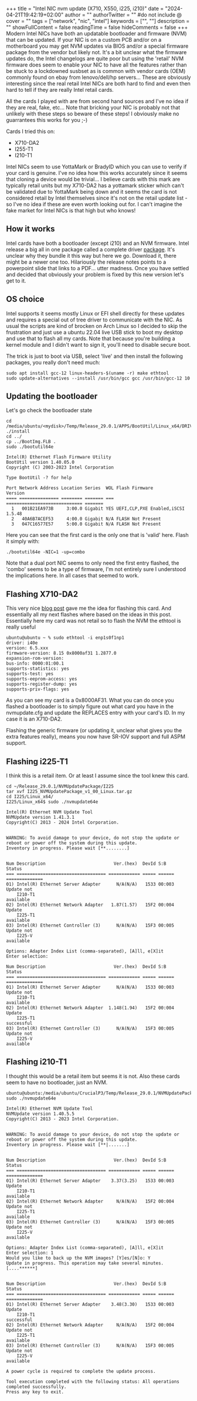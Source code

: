 +++
title = "Intel NIC nvm update (X710, X550, i225, i210)"
date = "2024-04-21T19:42:19+02:00"
author = ""
authorTwitter = "" #do not include @
cover = ""
tags = ["network", "nic", "intel"]
keywords = ["", ""]
description = ""
showFullContent = false
readingTime = false
hideComments = false
+++
Modern Intel NICs have both an updatable bootloader and firmware (NVM) that can be updated. If your NIC is on a custom PCB and/or on a motherboard you may get NVM updates via BIOS and/or a special firmware package from the vendor but likely not. It's a bit unclear what the firmware updates do, the Intel changelogs are quite poor but using the 'retail' NVM firmware does seem to enable your NIC to have all the features rather than be stuck to a lockdowned susbset as is common with vendor cards (OEM) commonly found on ebay from lenovo/dell/hp servers... These are obviously interesting since the real retail Intel NICs are both hard to find and even then hard to tell if they are really Intel retail cards.

All the cards I played with are from second hand sources and I've no idea if they are real, fake, etc... Note that bricking your NIC is probably not that unlikely with these steps so beware of these steps! I obviously make no guarrantees this works for you ;-)

Cards I tried this on:
- X710-DA2
- I255-T1
- I210-T1

Intel NICs seem to use YottaMark or BradyID which you can use to verify if your card is genuine. I've no idea how this works accurately since it seems that cloning a device would be trivial... I believe cards with this mark are typically retail units but my X710-DA2 has a yottamark sticker which can't be validated due to YottaMark being down and it seems the card is not considered retail by Intel themselves since it's not on the retail update list - so I've no idea if these are even worth looking out for. I can't imagine the fake market for Intel NICs is that high but who knows!

## How it works

Intel cards have both a bootloader (except i210) and an NVM firmware. Intel release a big all in one package called a complete driver [package](https://www.intel.com/content/www/us/en/download/15084/intel-ethernet-adapter-complete-driver-pack.html). It's unclear why they bundle it this way but here we go. Download it, there might be a newer one too. Hilariously the release notes points to a powerpoint slide that links to a PDF... utter madness. Once you have settled and decided that obviously your problem is fixed by this new version let's get to it.

## OS choice

Intel supports it seems mostly Linux or EFI shell directly for these updates and requires a special out of tree driver to communicate with the NIC. As usual the scripts are kind of brocken on Arch Linux so I decided to skip the frustration and just use a ubuntu 22.04 live USB stick to boot my desktop and use that to flash all my cards. Note that because you're building a kernel module and I didn't want to sign it, you'll need to disable secure boot.

The trick is just to boot via USB, select 'live' and then install the following packages, you really don't need much:
```{.sh}
sudo apt install gcc-12 linux-headers-$(uname -r) make ethtool
sudo update-alternatives --install /usr/bin/gcc gcc /usr/bin/gcc-12 10
```

## Updating the bootloader

Let's go check the bootloader state
```{.sh}
cd /media/ubuntu/<mydisk>/Temp/Release_29.0.1/APPS/BootUtil/Linux_x64/DRIVER/
./install
cd ../
cp ../BootImg.FLB .
sudo ./bootutil64e

Intel(R) Ethernet Flash Firmware Utility
BootUtil version 1.40.05.0
Copyright (C) 2003-2023 Intel Corporation

Type BootUtil -? for help

Port Network Address Location Series  WOL Flash Firmware                Version
==== =============== ======== ======= === ============================= =======
  1   001B21EA973B     3:00.0 Gigabit YES UEFI,CLP,PXE Enabled,iSCSI    1.5.48
  2   40A6B7ACEF53     4:00.0 Gigabit N/A FLASH Not Present
  3   047C16577E57     5:00.0 Gigabit N/A FLASH Not Present
```

Here you can see that the first card is the only one that is 'valid' here. Flash it simply with:
```{.sh}
./bootutil64e -NIC=1 -up=combo
```

Note that a dual port NIC seems to only need the first entry flashed, the 'combo' seems to be a type of firmware, I'm not entirely sure I understood the implications here. In all cases that seemed to work.

## Flashing X710-DA2

This very nice [blog post](https://gist.github.com/mietzen/736583d37a1d370273c0775aaaa57aa5) gave me the idea for flashing this card. And essentially all my next flashes where based on the ideas in this post. Essentially here my card was not retail so to flash the NVM the ethtool is really useful

```{.sh}
ubuntu@ubuntu ~ % sudo ethtool -i enp1s0f1np1
driver: i40e
version: 6.5.xxx
firmware-version: 8.15 0x8000af31 1.2877.0
expansion-rom-version: 
bus-info: 0000:01:00.1
supports-statistics: yes
supports-test: yes
supports-eeprom-access: yes
supports-register-dump: yes
supports-priv-flags: yes
```

As you can see my card is a 0x8000AF31. What you can do once you flashed a bootloader is to simply figure out what card you have in the nvmupdate.cfg and update the REPLACES entry with your card's ID. In my case it is an X710-DA2.

Flashing the generic firmware (or updating it, unclear what gives you the extra features really), means you now have SR-IOV support and full ASPM support.

## Flashing i225-T1

I think this is a retail item. Or at least I assume since the tool knew this card.

```{.sh}
cd ~/Release_29.0.1/NVMUpdatePackage/I225
tar xvf I225_NVMUpdatePackage_v1_00_Linux.tar.gz
cd I225/Linux_x64/
I225/Linux_x64$ sudo ./nvmupdate64e 

Intel(R) Ethernet NVM Update Tool
NVMUpdate version 1.41.3.1
Copyright(C) 2013 - 2024 Intel Corporation.


WARNING: To avoid damage to your device, do not stop the update or reboot or power off the system during this update.
Inventory in progress. Please wait [**........]


Num Description                          Ver.(hex)  DevId S:B    Status
=== ================================== ============ ===== ====== ==============
01) Intel(R) Ethernet Server Adapter      N/A(N/A)   1533 00:003 Update not    
    I210-T1                                                      available     
02) Intel(R) Ethernet Network Adapter   1.87(1.57)   15F2 00:004 Update        
    I225-T1                                                      available     
03) Intel(R) Ethernet Controller (3)      N/A(N/A)   15F3 00:005 Update not    
    I225-V                                                       available     

Options: Adapter Index List (comma-separated), [A]ll, e[X]it
Enter selection: 

Num Description                          Ver.(hex)  DevId S:B    Status
=== ================================== ============ ===== ====== ==============
01) Intel(R) Ethernet Server Adapter      N/A(N/A)   1533 00:003 Update not    
    I210-T1                                                      available     
02) Intel(R) Ethernet Network Adapter  1.148(1.94)   15F2 00:004 Update        
    I225-T1                                                      successful    
03) Intel(R) Ethernet Controller (3)      N/A(N/A)   15F3 00:005 Update not    
    I225-V                                                       available     
```


## Flashing i210-T1

I thought this would be a retail item but seems it is not. Also these cards seem to have no bootloader, just an NVM.

```{.sh}
ubuntu@ubuntu:/media/ubuntu/CrucialP3/Temp/Release_29.0.1/NVMUpdatePackage/I210/I210/Linux_x64$ sudo ./nvmupdate64e 

Intel(R) Ethernet NVM Update Tool
NVMUpdate version 1.40.5.5
Copyright(C) 2013 - 2023 Intel Corporation.


WARNING: To avoid damage to your device, do not stop the update or reboot or power off the system during this update.
Inventory in progress. Please wait [**|.......]


Num Description                          Ver.(hex)  DevId S:B    Status
=== ================================== ============ ===== ====== ==============
01) Intel(R) Ethernet Server Adapter    3.37(3.25)   1533 00:003 Update        
    I210-T1                                                      available     
02) Intel(R) Ethernet Network Adapter     N/A(N/A)   15F2 00:004 Update not    
    I225-T1                                                      available     
03) Intel(R) Ethernet Controller (3)      N/A(N/A)   15F3 00:005 Update not    
    I225-V                                                       available     

Options: Adapter Index List (comma-separated), [A]ll, e[X]it
Enter selection: 1
Would you like to back up the NVM images? [Y]es/[N]o: Y
Update in progress. This operation may take several minutes.
[....******]


Num Description                          Ver.(hex)  DevId S:B    Status
=== ================================== ============ ===== ====== ==============
01) Intel(R) Ethernet Server Adapter    3.48(3.30)   1533 00:003 Update        
    I210-T1                                                      successful    
02) Intel(R) Ethernet Network Adapter     N/A(N/A)   15F2 00:004 Update not    
    I225-T1                                                      available     
03) Intel(R) Ethernet Controller (3)      N/A(N/A)   15F3 00:005 Update not    
    I225-V                                                       available     

A power cycle is required to complete the update process.

Tool execution completed with the following status: All operations completed successfully.
Press any key to exit.
```
